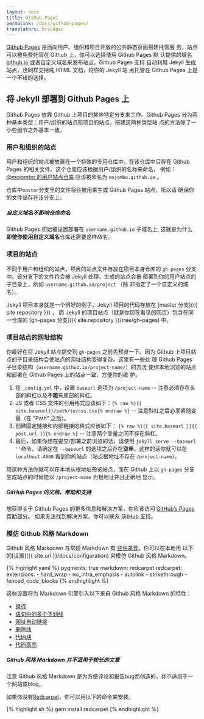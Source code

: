 ```yaml
---
layout: docs
title: GitHub Pages
permalink: /docs/github-pages/
translators: brickgao
---
```


[Github Pages](http://pages.github.com) 是面向用户、组织和项目开放的公共静态页面搭建托管服
务，站点可以被免费托管在 Github 上，你可以选择使用 Github Pages 默
认提供的域名 [github.io]() 或者自定义域名来发布站点。Github Pages 支持
自动利用 Jekyll 生成站点，也同样支持纯 HTML 文档，将你的 Jekyll 站
点托管在 Github Pages 上是一个不错的选择。

## 将 Jekyll 部署到 Github Pages 上

Github Pages 依靠 Github 上项目的某些特定分支来工作。Github Pages
分为两种基本类型：用户/组织的站点和项目的站点。搭建这两种类型站
点的方法除了一小些细节之外基本一致。

### 用户和组织的站点

用户和组织的站点被放置在一个特殊的专用仓库中，在该仓库中只存在
Github Pages 的相关文件。这个仓库应该根据用户/组织的名称来命名，
例如： [@mojombo 的用户站点仓库](https://github.com/mojombo/mojombo.github.io) 应该被命名为 `mojombo.github.io` 。

仓库中`master`分支里的文件将会被用来生成 Github Pages 站点，所以请
确保你的文件储存在该分支上。

<div class="note info">
  <h5>自定义域名不影响仓库命名</h5>
  <p>
    Github Pages 初始被设置部署在 
    <code>username.github.io</code> 子域名上, 这就是为什么
    <strong>即使你使用自定义域名</strong>仓库还需要这样命名。
  </p>
</div>

### 项目的站点

不同于用户和组织的站点，项目的站点文件存放在项目本身仓库的
`gh-pages` 分支中。该分支下的文件将会被 Jekyll 处理，生成的站点会被
部署到你的用户站点的子目录上，例如 `username.github.io/project` （除
非指定了一个自定义的域名）。

Jekyll 项目本身就是一个很好的例子，Jekyll 项目的代码存放在
[master 分支]({{ site.repository }}) ， 而 Jekyll 的项目站点（就是你现在看见的网页）包含在同一仓库的 
[gh-pages 分支]({{ site.repository }}/tree/gh-pages) 中。

### 项目站点的网址结构

你最好在将 Jekyll 站点提交到 `gh-pages` 之前先预览一下。因为 Github
上项目站点的子目录结构会使站点的网址结构变得复杂。这里有一些处
理 Github Pages 子目录结构（`username.github.io/project-name/`）的方法
使你本地浏览的站点和部署在 Github Pages 上的站点一致，方便你的维
护。

1.  在 `_config.yml` 中，设置 `baseurl` 选项为 `/project-name` -- 注意必须存在头部的斜杠以及**不能**有尾部的斜杠。
2.  JS 或者 CSS 文件的引用格式应该如下：`{% raw %}{{ site.baseurl}}/path/to/css.css{% endraw %}` -- 注意斜杠之后必须紧随变量（在 "Path" 之后）。
3.  创建固定链接和内部链接的格式应该如下： `{% raw %}{{ site.baseurl }}{{ post.url }}{% endraw %}` -- 注意两个变量之间不存在斜杠。
4.  最后，如果你想在提交/部署之前浏览的话，请使用 `jekyll serve --baseurl ''`命令，请确定在 `--baseurl` 的选项之后存在**空串**，这样的话你就可以在 `localhost:4000` 看到你的站点（站点根地址不存在 `/project-name`）。

用这种方法你就可以在本地从根地址预览站点，而在 Github 上以 
`gh-pages` 分支生成站点的时候能以 `/project-name` 为根地址并且正确地
显示。

<div class="note">
  <h5>GitHub Pages 的文档，帮助和支持</h5>
  <p>
    想获得关于 Github Pages 的更多信息和解决方案，你应该访问
    <a href="https://help.github.com/categories/20/articles">GitHub’s Pages 帮助部分</a>。
    如果无法找到解决方案，你可以联系 <a
    href="https://github.com/contact">GitHub 支持</a>。
  </p>
</div>

### 模仿 Github 风格 Markdown
Github 风格 Markdown 与常规 Markdown 有
[些许差异](https://help.github.com/articles/github-flavored-markdown)。你可以在本地用
以下的[设置]({{ site.url }}/docs/configuration)
来模仿 Github 风格 Markdown。

{% highlight yaml %}
pygments: true
markdown: redcarpet
redcarpet:
  extensions:
    - hard_wrap
    - no_intra_emphasis
    - autolink
    - strikethrough
    - fenced_code_blocks
{% endhighlight %}

这些设置将为 Markdown 引擎引入以下来自 Github 风格 Markdown 的特性：

*   [换行](https://help.github.com/articles/github-flavored-markdown#newlines)
*   [语句中的多个下划线](https://help.github.com/articles/github-flavored-markdown#multiple-underscores-in-words)
*   [网址自动链接](https://help.github.com/articles/github-flavored-markdown#url-autolinking)
*   [删除线](https://help.github.com/articles/github-flavored-markdown#strikethrough)
*   [代码块](https://help.github.com/articles/github-flavored-markdown#fenced-code-blocks)
*   [代码高亮](https://help.github.com/articles/github-flavored-markdown#syntax-highlighting)

<div class="note info">
  <h5>Github 风格 Markdown 并不适用于较长的文章</h5>
  <p>
    注意 Github 风格 Markdown 是为方便评论和报告bug而创造的，并不适用于一个网站或blog。
  </p>
</div>

如果你没有[Redcarpet](https://github.com/vmg/redcarpet)，你可以用以下的命令来安装。

{% highlight sh %}
gem install redcarpet
{% endhighlight %}
